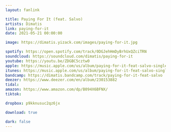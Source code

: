 ```yaml
---
layout: fanlink

title: Paying For It (feat. Salvo)
artists: Dimatis
link: paying-for-it
date: 2021-05-21 00:00:00

image: https://dimatis.yizack.com/images/paying-for-it.jpg

spotify: https://open.spotify.com/track/0DGJehHmDyBrhUxQZciTRN
soundcloud: https://soundcloud.com/dimatis/paying-for-it
youtube: https://youtu.be/ZDGBC5cztw0
apple: https://music.apple.com/us/album/paying-for-it-feat-salvo-single/1567512744?app=music&ls=1
itunes: https://music.apple.com/us/album/paying-for-it-feat-salvo-single/1567512744?app=itunes&ls=1
bandcamp: https://dimatis.bandcamp.com/track/paying-for-it-feat-salvo
deezer: https://www.deezer.com/en/album/230153882
tidal: 
amazon: https://www.amazon.com/dp/B094X6BFNX/
tiktok:

dropbox: p9kknusuc2qz6jx

download: true

dark: false
---
```

